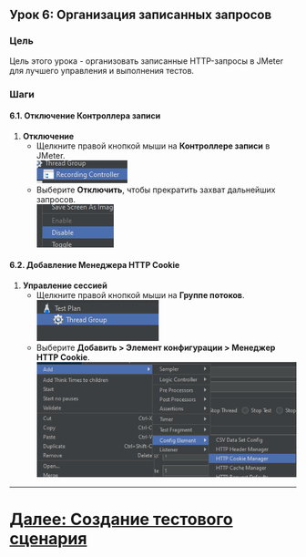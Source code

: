 ## Урок 6: Организация записанных запросов

### Цель
Цель этого урока - организовать записанные HTTP-запросы в JMeter для лучшего управления и выполнения тестов.

### Шаги

#### 6.1. Отключение Контроллера записи
1. **Отключение**
   - Щелкните правой кнопкой мыши на **Контроллере записи** в JMeter.
     <br>![recording-controller-button.png](../../../srcs/jmeter/recording-controller-button.png)
   - Выберите **Отключить**, чтобы прекратить захват дальнейших запросов.
     <br>![disable-element.png](../../../srcs/jmeter/disable-element.png)
#### 6.2. Добавление Менеджера HTTP Cookie
1. **Управление сессией**
   - Щелкните правой кнопкой мыши на **Группе потоков**.
     <br>![thread-group-icon.png](../../../srcs/jmeter/thread-group-icon.png)
   - Выберите **Добавить > Элемент конфигурации > Менеджер HTTP Cookie**.
     <br>![new-http-cookie-manager-button.png](../../../srcs/jmeter/new-http-cookie-manager-button.png)
---

# [Далее: Создание тестового сценария](creating-a-test-scenario.md)